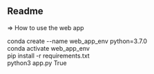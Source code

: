 ## Readme

=> How to use the web app

conda create --name web_app_env python=3.7.0</br>
conda activate web_app_env</br>
pip install -r requirements.txt</br>
python3 app.py True</br>